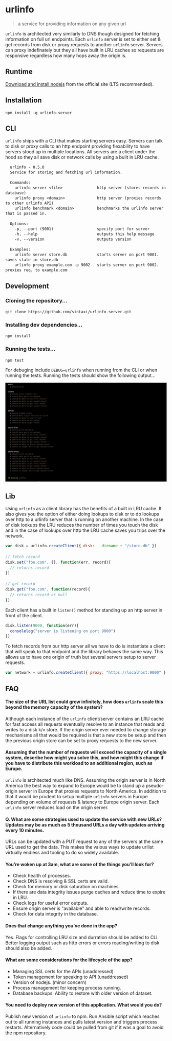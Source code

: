 # urlinfo

> a service for providing information on any given url

`urlinfo` is architected very similarly to DNS though designed for fetching information on full url endpoints. Each `urlinfo` server is set to either set & get records from disk or proxy requests to another `urlinfo` server. Servers can proxy indefinately but they all have built in LRU caches so requests are responsive regardless how many hops away the origin is.

## Runtime

[Download and install nodejs](https://nodejs.org/en/) from the official site (LTS recommended).

## Installation

    npm install -g urlinfo-server

## CLI

`urlinfo` ships with a CLI that makes starting servers easy. Servers can talk to disk or proxy calls to an http endpoint providing flexability to have servers stood up in multiple locations. All servers are a client under the hood so they all save disk or network calls by using a built in LRU cache.

```  
  urlinfo - 0.5.0
  Service for storing and fetching url information.

  Commands:
    urlinfo server <file>               http server (stores records in database)
    urlinfo proxy <domain>              http server (proxies records to other urlinfo API)
    urlinfo benchmark <domain>          benchmarks the urlinfo server that is passed in.

  Options:
    -p, --port (9001)                   specify port for server
    -h, --help                          outputs this help message
    -v, --version                       outputs version

  Examples:
    urlinfo server store.db             starts server on port 9001. saves state in store.db
    urlinfo proxy example.com -p 9002   starts server on port 9002. proxies req. to example.com
```

## Development

### Cloning the repository...

    git clone https://github.com/sintaxi/urlinfo-server.git

### Installing dev dependencies...

    npm install

### Running the tests...

    npm test

For debuging include `DEBUG=urlinfo` when running from the CLI or when running the tests. Running the tests should show the following output...

![Test output](misc/mocha-output.png)

## Lib

Using `urlinfo` as a client library has the benefits of a built in LRU cache. It also gives you the option of either doing lookups to disk or to do lookups over http to a urlinfo server that is running on another machine. In the case of disk lookups the LRU reduces the number of times you touch the disk and in the case of lookups over http the LRU cache saves you trips over the network.

```javascript
var disk = urlinfo.createClient({ disk: __dirname + "/store.db" })

// fetch record
disk.set("foo.com", {}, function(err, record){
  // returns record
})

// get record
disk.get("foo.com", function(record){
  // returns record or null
})

```

Each client has a built in `listen()` method for standing up an http server in front of the client.

```javascript
disk.listen(9000, function(err){
  consolelog("server is listening on port 9000")
})
```

To fetch records from our http server all we have to do is instantiate a client that will speak to that endpoint and the library behaves the same way. This allows us to have one origin of truth but several servers setup to server requests.

```javascript
var network = urlinfo.createClient({ proxy: "https://localhost:9000" })

```

## FAQ

#### The size of the URL list could grow infinitely, how does `urlinfo` scale this beyond the memory capacity of the system?

Although each instance of the `urlinfo` client/server contains an LRU cache for fast access all requests eventually resolve to an instance that reads and writes to a disk k/v store. If the origin server ever needed to change storage mechanisms all that would be required is that a new store be setup and then the previous origin store can be set to proxy requests to the new server.

#### Assuming that the number of requests will exceed the capacity of a single system, describe how might you solve this, and how might this change if you have to distribute this workload to an additional region, such as Europe.

`urlinfo` is architected much like DNS. Assuming the origin server is in North America the best way to expand to Europe would be to stand up a pseudo-origin server in Europe that proxies requests to North America. In addition to that it would be prudent to setup multiple `urlinfo` servers in Europe depending on volume of requests & latency to Europe origin server. Each `urlinfo` server reduces load on the origin server.

#### Q. What are some strategies used to update the service with new URLs? Updates may be as much as 5 thousand URLs a day with updates arriving every 10 minutes.

URLs can be updated with a PUT request to any of the servers at the same URL used to get the data. This makes the vaious ways to update urllist virtually endless and tooling to do so widely available.

#### You’re woken up at 3am, what are some of the things you’ll look for?

- Check health of processes.
- Check DNS is resolving & SSL certs are valid.
- Check for memory or disk saturation on machines.
- If there are data integrity issues purge caches and reduce time to expire in LRU.
- Check logs for useful error outputs.
- Ensure origin server is "available" and able to read/write records.
- Check for data integrity in the database.

#### Does that change anything you’ve done in the app?

Yes. Flags for controlling LRU size and durration should be added to CLI. Better logging output such as http errors or errors reading/writing to disk should also be added.

#### What are some considerations for the lifecycle of the app?

- Managing SSL certs for the APIs (unaddressed)
- Token management for speaking to API (unaddressed)
- Version of nodejs. (minor concern)
- Process management for keeping process running.
- Database backups. Ability to restore with older version of dataset.

#### You need to deploy new version of this application. What would you do?

Publish new version of `urlinfo` to npm. Run Ansible script which reaches out to all running instances and pulls latest version and triggers process restarts. Alternatively code could be pulled from git if it was a goal to avoid the npm repository.

